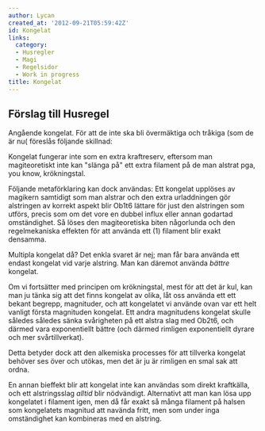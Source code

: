 ```yaml
---
author: Lycan
created_at: '2012-09-21T05:59:42Z'
id: Kongelat
links:
  category:
  - Husregler
  - Magi
  - Regelsidor
  - Work in progress
title: Kongelat
---
```


Förslag till Husregel
---------------------

Angående kongelat. För att de inte ska bli övermäktiga och tråkiga (som de är nu( föreslås följande
skillnad:

Kongelat fungerar inte som en extra kraftreserv, eftersom man magiteoretiskt inte kan "slänga på"
ett extra filament på de man alstrat pga, you know, krökningstal.

Följande metaförklaring kan dock användas: Ett kongelat upplöses av magikern samtidigt som man
alstrar och den extra urladdningen gör alstringen av korrekt aspekt blir Ob1t6 lättare för just den
alstringen som utförs, precis som om det vore en dubbel influx eller annan godartad omständighet. Så
löses den magiteoretiska biten någorlunda och den regelmekaniska effekten för att använda ett (1)
filament blir exakt densamma.

Multipla kongelat då? Det enkla svaret är nej; man får bara använda ett endast kongelat vid varje
alstring. Man kan däremot använda *bättre* kongelat.

Om vi fortsätter med principen om krökningstal, mest för att det är kul, kan man ju tänka sig att
det finns kongelat av olika, låt oss använda ett ett bekant begrepp, magnituder, och att kongelatet
vi använde ovan var ett helt vanligt första magnituden kongelat. Ett andra magnitudens kongelat
skulle således således sänka svårigheten på ett alstra slag med Ob2t6, och därmed vara exponentiellt
bättre (och därmed rimligen exponentiellt dyrare och mer svårtillverkat).

Detta betyder dock att den alkemiska processes för att tillverka kongelat behöver ses över och
utökas, men det är ju är rimligen en smal sak att ordna.

En annan bieffekt blir att kongelat inte kan användas som direkt kraftkälla, och ett alstringsslag
*alltid* blir nödvändigt. Alternativt att man kan lösa upp kongelatet i filament igen, men då får
exakt så många filament på halsen som kongelatets magnitud att navända fritt, men som under inga
omständighet kan kombineras med en alstring.